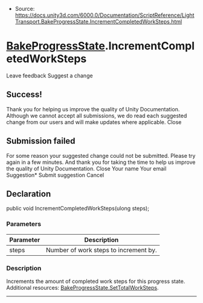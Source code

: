* Source: https://docs.unity3d.com/6000.0/Documentation/ScriptReference/LightTransport.BakeProgressState.IncrementCompletedWorkSteps.html

#  [BakeProgressState](https://docs.unity3d.com/6000.0/Documentation/ScriptReference/LightTransport.BakeProgressState.html).IncrementCompletedWorkSteps
Leave feedback
Suggest a change
## Success!
Thank you for helping us improve the quality of Unity Documentation. Although we cannot accept all submissions, we do read each suggested change from our users and will make updates where applicable.
Close
## Submission failed
For some reason your suggested change could not be submitted. Please <a>try again</a> in a few minutes. And thank you for taking the time to help us improve the quality of Unity Documentation.
Close
Your name Your email Suggestion* Submit suggestion
Cancel
## Declaration
public void IncrementCompletedWorkSteps(ulong steps); 
### Parameters
Parameter | Description  
---|---  
steps | Number of work steps to increment by.  
### Description
Increments the amount of completed work steps for this progress state.
Additional resources: [BakeProgressState.SetTotalWorkSteps](https://docs.unity3d.com/6000.0/Documentation/ScriptReference/LightTransport.BakeProgressState.SetTotalWorkSteps.html).
* * *
